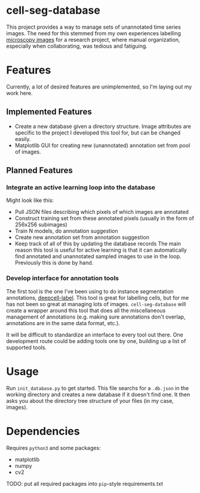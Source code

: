 # cell-seg-database
This project provides a way to manage sets of unannotated time series images. The need for this stemmed from my own experiences 
labelling [microscopy images](https://ieee-dataport.org/open-access/measurements-cancer-cell-proliferation-using-lab-cmos-capacitance-sensor-time-lapse) for a research project, where manual organization, especially when collaborating, was tedious and fatiguing. 

# Features
Currently, a lot of desired features are unimplemented, so I'm laying out my work here. 

## Implemented Features
- Create a new database given a directory structure. Image attributes are specific to the project I developed this tool for, but can be changed easily.
- Matplotlib GUI for creating new (unannotated) annotation set from pool of images.

## Planned Features

### Integrate an active learning loop into the database
Might look like this:
- Pull JSON files describing which pixels of which images are annotated
- Construct training set from these annotated pixels (usually in the form of 256x256 subimages)
- Train N models, do annotation suggestion
- Create new annotation set from annotation suggestion
- Keep track of all of this by updating the database records
The main reason this tool is useful for active learning is that it can automatically find annotated and unannotated sampled images to use in the loop. Previously this is done by hand.

### Develop interface for annotation tools
The first tool is the one I've been using to do instance segmentation annotations, [deepcell-label](https://github.com/vanvalenlab/deepcell-label). This tool
is great for labelling cells, but for me has not been so great at managing lots of images. `cell-seg-database` will create a wrapper around this tool that does
all the miscellaneous management of annotations (e.g. making sure annotations don't overlap, annotations are in the same data format, etc.). 

It will be difficult to standardize an interface to every tool out there. One development route could be adding tools one by one, building up a list of supported 
tools.


# Usage
Run `init_database.py` to get started. This file searchs for a `.db.json` in the working directory and creates a new database if it doesn't find one. It then asks you about the directory tree structure of your files (in my case, images).

# Dependencies
Requires `python3` and some packages:
- matplotlib
- numpy
- cv2

TODO: put all required packages into `pip`-style requirements.txt
